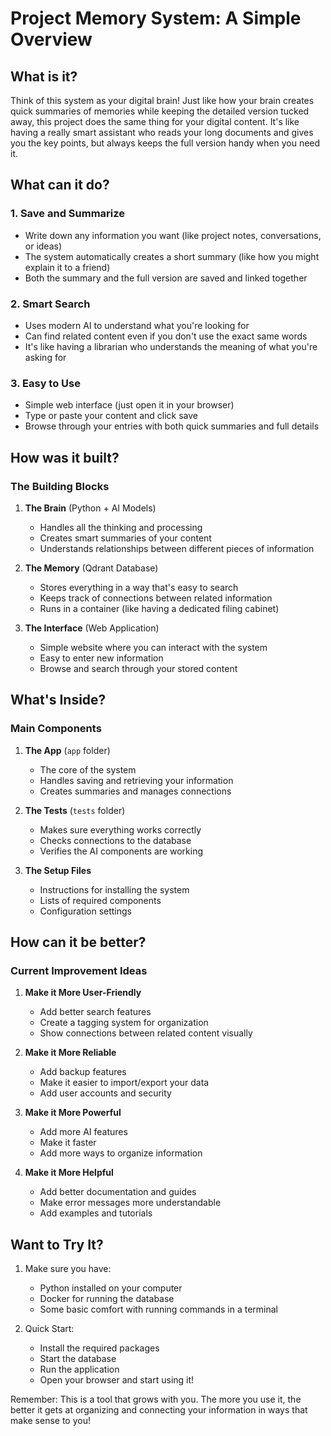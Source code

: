 # Project Memory System: A Simple Overview

## What is it?
Think of this system as your digital brain! Just like how your brain creates quick summaries of memories while keeping the detailed version tucked away, this project does the same thing for your digital content. It's like having a really smart assistant who reads your long documents and gives you the key points, but always keeps the full version handy when you need it.

## What can it do?

### 1. Save and Summarize
- Write down any information you want (like project notes, conversations, or ideas)
- The system automatically creates a short summary (like how you might explain it to a friend)
- Both the summary and the full version are saved and linked together

### 2. Smart Search
- Uses modern AI to understand what you're looking for
- Can find related content even if you don't use the exact same words
- It's like having a librarian who understands the meaning of what you're asking for

### 3. Easy to Use
- Simple web interface (just open it in your browser)
- Type or paste your content and click save
- Browse through your entries with both quick summaries and full details

## How was it built?

### The Building Blocks
1. **The Brain** (Python + AI Models)
   - Handles all the thinking and processing
   - Creates smart summaries of your content
   - Understands relationships between different pieces of information

2. **The Memory** (Qdrant Database)
   - Stores everything in a way that's easy to search
   - Keeps track of connections between related information
   - Runs in a container (like having a dedicated filing cabinet)

3. **The Interface** (Web Application)
   - Simple website where you can interact with the system
   - Easy to enter new information
   - Browse and search through your stored content

## What's Inside?

### Main Components
1. **The App** (`app` folder)
   - The core of the system
   - Handles saving and retrieving your information
   - Creates summaries and manages connections

2. **The Tests** (`tests` folder)
   - Makes sure everything works correctly
   - Checks connections to the database
   - Verifies the AI components are working

3. **The Setup Files**
   - Instructions for installing the system
   - Lists of required components
   - Configuration settings

## How can it be better?

### Current Improvement Ideas

1. **Make it More User-Friendly**
   - Add better search features
   - Create a tagging system for organization
   - Show connections between related content visually

2. **Make it More Reliable**
   - Add backup features
   - Make it easier to import/export your data
   - Add user accounts and security

3. **Make it More Powerful**
   - Add more AI features
   - Make it faster
   - Add more ways to organize information

4. **Make it More Helpful**
   - Add better documentation and guides
   - Make error messages more understandable
   - Add examples and tutorials

## Want to Try It?

1. Make sure you have:
   - Python installed on your computer
   - Docker for running the database
   - Some basic comfort with running commands in a terminal

2. Quick Start:
   - Install the required packages
   - Start the database
   - Run the application
   - Open your browser and start using it!

Remember: This is a tool that grows with you. The more you use it, the better it gets at organizing and connecting your information in ways that make sense to you!
